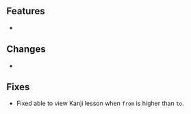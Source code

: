 ## Features

- 

## Changes

- 

## Fixes

- Fixed able to view Kanji lesson when `from` is higher than `to`.